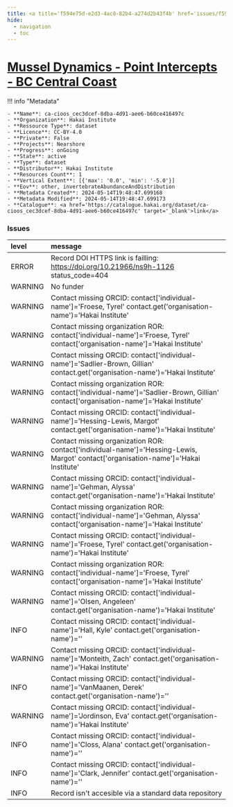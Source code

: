 ```yaml
---
title: <a title='f594e75d-e2d3-4ac8-82b4-a274d2b43f4b' href='issues/f594e75d-e2d3-4ac8-82b4-a274d2b43f4b/' target='_blank'>Mussel Dynamics - Point Intercepts - BC Central Coast</a>
hide:
  - navigation
  - toc
---
```


# <a title='f594e75d-e2d3-4ac8-82b4-a274d2b43f4b' href='issues/f594e75d-e2d3-4ac8-82b4-a274d2b43f4b/' target='_blank'>Mussel Dynamics - Point Intercepts - BC Central Coast</a>

<div id='map'></div>

!!! info "Metadata"
    
    - **Name**: ca-cioos_cec3dcef-8dba-4d91-aee6-b60ce416497c 
    - **Organization**: Hakai Institute 
    - **Ressource Type**: dataset 
    - **Licence**: CC-BY-4.0 
    - **Private**: False 
    - **Projects**: Nearshore 
    - **Progress**: onGoing 
    - **State**: active 
    - **Type**: dataset 
    - **Distributor**: Hakai Institute 
    - **Resources Count**: 1 
    - **Vertical Extent**: [{'max': '0.0', 'min': '-5.0'}] 
    - **Eov**: other, invertebrateAbundanceAndDistribution 
    - **Metadata Created**: 2024-05-14T19:48:47.699168 
    - **Metadata Modified**: 2024-05-14T19:48:47.699173 
    - **Catalogue**: <a href='https://catalogue.hakai.org/dataset/ca-cioos_cec3dcef-8dba-4d91-aee6-b60ce416497c' target='_blank'>link</a> 

### Issues

| level   | message                                                                                                                               |
|:--------|:--------------------------------------------------------------------------------------------------------------------------------------|
| ERROR   | Record DOI HTTPS link is failling: https://doi.org/10.21966/ns9h-1126 status_code=404                                                 |
| WARNING | No funder                                                                                                                             |
| WARNING | Contact missing ORCID: contact['individual-name']='Froese, Tyrel' contact.get('organisation-name')='Hakai Institute'                  |
| WARNING | Contact missing organization ROR:  contact['individual-name']='Froese, Tyrel' contact['organisation-name']='Hakai Institute'          |
| WARNING | Contact missing ORCID: contact['individual-name']='Sadlier-Brown, Gillian' contact.get('organisation-name')='Hakai Institute'         |
| WARNING | Contact missing organization ROR:  contact['individual-name']='Sadlier-Brown, Gillian' contact['organisation-name']='Hakai Institute' |
| WARNING | Contact missing ORCID: contact['individual-name']='Hessing-Lewis, Margot' contact.get('organisation-name')='Hakai Institute'          |
| WARNING | Contact missing organization ROR:  contact['individual-name']='Hessing-Lewis, Margot' contact['organisation-name']='Hakai Institute'  |
| WARNING | Contact missing ORCID: contact['individual-name']='Gehman, Alyssa' contact.get('organisation-name')='Hakai Institute'                 |
| WARNING | Contact missing organization ROR:  contact['individual-name']='Gehman, Alyssa' contact['organisation-name']='Hakai Institute'         |
| WARNING | Contact missing ORCID: contact['individual-name']='Froese, Tyrel' contact.get('organisation-name')='Hakai Institute'                  |
| WARNING | Contact missing organization ROR:  contact['individual-name']='Froese, Tyrel' contact['organisation-name']='Hakai Institute'          |
| WARNING | Contact missing ORCID: contact['individual-name']='Olsen, Angeleen' contact.get('organisation-name')='Hakai Institute'                |
| INFO    | Contact missing ORCID: contact['individual-name']='Hall, Kyle' contact.get('organisation-name')=''                                    |
| WARNING | Contact missing ORCID: contact['individual-name']='Monteith, Zach' contact.get('organisation-name')='Hakai Institute'                 |
| INFO    | Contact missing ORCID: contact['individual-name']='VanMaanen, Derek' contact.get('organisation-name')=''                              |
| WARNING | Contact missing ORCID: contact['individual-name']='Jordinson, Eva' contact.get('organisation-name')='Hakai Institute'                 |
| INFO    | Contact missing ORCID: contact['individual-name']='Closs, Alana' contact.get('organisation-name')=''                                  |
| INFO    | Contact missing ORCID: contact['individual-name']='Clark, Jennifer' contact.get('organisation-name')=''                               |
| INFO    | Record isn't accesible via a standard data repository                                                                                 |

<script>
   document.addEventListener("DOMContentLoaded", function() {
    var map = L.map('map').setView([51.505, -125.09], 5);
    L.tileLayer('https://tile.openstreetmap.org/{z}/{x}/{y}.png', {
        maxZoom: 19,
        attribution: '&copy; <a href="http://www.openstreetmap.org/copyright">OpenStreetMap</a>'
    }).addTo(map);
    var geojsonFeature = {
        "type": "Feature",
        "properties": {
            "name" : "<a title='f594e75d-e2d3-4ac8-82b4-a274d2b43f4b' href='issues/f594e75d-e2d3-4ac8-82b4-a274d2b43f4b/' target='_blank'>Mussel Dynamics - Point Intercepts - BC Central Coast</a>"
        },
        "geometry": {'type': 'Polygon', 'coordinates': [[[-128.2, 51.63], [-128.1, 51.63], [-128.1, 51.67], [-128.2, 51.67], [-128.2, 51.63]]]}
    }
    L.geoJSON(geojsonFeature).addTo(map);
   })
</script>